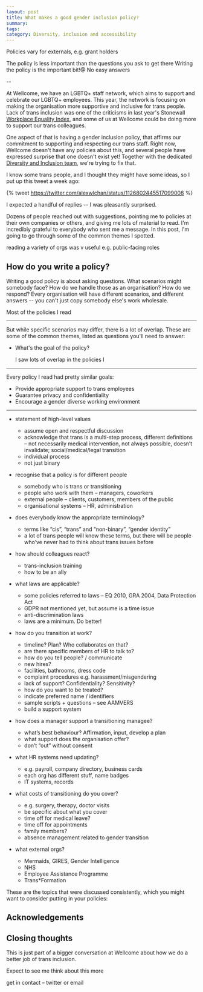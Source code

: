 ```yaml
---
layout: post
title: What makes a good gender inclusion policy?
summary:
tags:
category: Diversity, inclusion and accessibility
---
```


Policies vary for externals, e.g. grant holders

The policy is less important than the questions you ask to get there
Writing the policy is the important bit!@
No easy answers

--

At Wellcome, we have an LGBTQ+ staff network, which aims to support and celebrate our LGBTQ+ employees.
This year, the network is focusing on making the organisation more supportive and inclusive for trans people.
Lack of trans inclusion was one of the criticisms in last year's Stonewall [Workplace Equality Index], and some of us at Wellcome could be doing more to support our trans colleagues.

One aspect of that is having a gender inclusion policy, that affirms our commitment to supporting and respecting our trans staff.
Right now, Wellcome doesn't have any policies about this, and several people have expressed surprise that one doesn't exist yet!
Together with the dedicated [Diversity and Inclusion team], we're trying to fix that.

I know some trans people, and I thought they might have some ideas, so I put up this tweet a week ago:

[Workplace Equality Index]: https://www.stonewall.org.uk/uk-workplace-equality-index
[Diversity and Inclusion team]: https://wellcome.ac.uk/what-we-do/our-work/diversity-and-inclusion

{% tweet https://twitter.com/alexwlchan/status/1126802445517099008 %}

I expected a handful of replies -- I was pleasantly surprised.

Dozens of people reached out with suggestions, pointing me to policies at their own companies or others, and giving me lots of material to read.
I'm incredibly grateful to everybody who sent me a message.
In this post, I'm going to go through some of the common themes I spotted.



reading a variety of orgs was v useful
e.g. public-facing roles


<!--
## Why have a policy at all?

A policy is a statement that defines an organisation's values.
It establishes a clear, consistent baseline for acceptable behaviour, with no grey areas.
It sets expectations for how you should be treated at work.

If you're part of a minority group that often comes in for harassment or abuse -- whether that's for gender, race, disability, or something else -- a policy tells you how you can expect to be treated.
You're not relying on the individual interpretations of your team or manager, which might be unclear or unfriendly.

If there's a trans person in your workplace who isn't out yet, a good policy means they know the organisation will look after them.
And if they do face harassment or abuse after coming out, they have a way to deal with it.

A policy is also a visible commitment to treating people with dignity and respect.



## Why write your own policy?

A policy is a statement of an organisation's values.
If you just copy somebody else's policy, it may not fit -- their values may be different to yours.

And every organisation is different.
You'll have scenarios to consider that aren't relevant in other organisations, and only you can decide what to do.



## How do you write a policy?

You can't just copy somebody else's policy -- their values may be different to yours, and the decisions won't fit.

A friend of mine, Gemma, says, "The policy is less important than the questions you ask to get there". -->




## How do you write a policy?

Writing a good policy is about asking questions.
What scenarios might somebody face?
How do we handle those as an organisation?
How do we respond?
Every organisation will have different scenarios, and different answers -- you can't just copy somebody else's work wholesale.

Most of the policies I read


---

But while specific scenarios may differ, there is a lot of overlap.
These are some of the common themes, listed as questions you'll need to answer:

*   What's the goal of the policy?

    I saw lots of overlap in the policies I

---

Every policy I read had pretty similar goals:

*   Provide appropriate support to trans employees
*   Guarantee privacy and confidentiality
*   Encourage a gender diverse working environment

---

* statement of high-level values
	* assume open and respectful discussion
	* acknowledge that trans is a multi-step process, different definitions – not necessarily medical intervention, not always possible, doesn’t invalidate; social/medical/legal transition
	* individual process
	* not just binary

* recognise that a policy is for different people
	* somebody who is trans or transitioning
	* people who work with them – managers, coworkers
	* external people – clients, customers, members of the public
	* organisational systems – HR, administration

* does everybody know the appropriate terminology?
	* terms like “cis”, “trans” and “non-binary”, “gender identity”
	* a lot of trans people will know these terms, but there will be people who’ve never had to think about trans issues before

* how should colleagues react?
	* trans-inclusion training
	* how to be an ally

* what laws are applicable?
	* some policies referred to laws – EQ 2010, GRA 2004, Data Protection Act
	* GDPR not mentioned yet, but assume is a time issue
	* anti-discrimination laws
	* laws are a minimum. Do better!

* how do you transition at work?
	* timeline? Plan? Who collaborates on that?
	* are there specific members of HR to talk to?
	* how do you tell people? / communicate
	* new hires?
	* facilities, bathrooms, dress code
	* complaint procedures e.g. harassment/misgendering
	* lack of support? Confidentiality? Sensitivity?
	* how do you want to be treated?
	* indicate preferred name / identifiers
	* sample scripts + questions – see AAMVERS
	* build a support system

* how does a manager support a transitioning managee?
	* what’s best behaviour? Affirmation, input, develop a plan
	* what support does the organisation offer?
	* don’t “out” without consent

* what HR systems need updating?
	* e.g. payroll, company directory, business cards
	* each org has different stuff, name badges
	* IT systems, records

* what costs of transitioning do you cover?
	* e.g. surgery, therapy, doctor visits
	* be specific about what you cover
	* time off for medical leave?
	* time off for appointments
	* family members?
	* absence management related to gender transition

* what external orgs?
	* Mermaids, GIRES, Gender Intelligence
	* NHS
	* Employee Assistance Programme
	* Trans*Formation

These are the topics that were discussed consistently, which you might want to consider putting in your policies:

## Acknowledgements

## Closing thoughts

This is just part of a bigger conversation at Wellcome about how we do a better job of trans inclusion.

Expect to see me think about this more

get in contact – twitter or email
